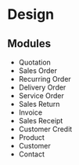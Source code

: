 # Design
## Modules
- Quotation
- Sales Order
- Recurring Order
- Delivery Order
- Service Order
- Sales Return
- Invoice
- Sales Receipt
- Customer Credit
- Product
- Customer
- Contact
